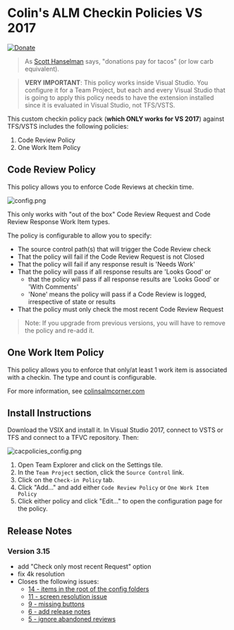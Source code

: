 # Colin's ALM Checkin Policies VS 2017

[![Donate](https://raw.githubusercontent.com/colindembovsky/cols-agent-tasks/master/images/donate.png)](https://www.paypal.me/ColinDembovsky/5)

> As [Scott Hanselman](http://www.hanselman.com/) says, "donations pay for tacos" (or low carb equivalent).

> **VERY IMPORTANT**: This policy works inside Visual Studio. You configure it for a Team Project, but each and every Visual Studio that is going to apply this policy needs to have the extension installed since it is evaluated in Visual Studio, not TFS/VSTS.

This custom checkin policy pack (**which ONLY works for VS 2017**) against TFS/VSTS includes the following policies:
1. Code Review Policy
1. One Work Item Policy

## Code Review Policy
This policy allows you to enforce Code Reviews at checkin time.

![config.png](config.png)

This only works with "out of the box" Code Review Request and Code Review Response Work Item types.

The policy is configurable to allow you to specify:
- The source control path(s) that will trigger the Code Review check
- That the policy will fail if the Code Review Request is not Closed
- That the policy will fail if any response result is 'Needs Work'
- That the policy will pass if all response results are 'Looks Good' or 
    - that the policy will pass if all response results are 'Looks Good' or 'With Comments'
    - 'None' means the policy will pass if a Code Review is logged, irrespective of state or results
- That the policy must only check the most recent Code Review Request

> Note: If you upgrade from previous versions, you will have to remove the policy and re-add it.

## One Work Item Policy

This policy allows you to enforce that only/at least 1 work item is associated with a checkin. The type and count is configurable.

For more information, see [colinsalmcorner.com](http://colinsalmcorner.com)

## Install Instructions

Download the VSIX and install it. In Visual Studio 2017, connect to VSTS or TFS and connect to a TFVC repository. Then:

![cacpolicies_config.png](cacpolicies_config.png)

1. Open Team Explorer and click on the Settings tile.
1. In the `Team Project` section, click the `Source Control` link.
1. Click on the `Check-in Policy` tab.
1. Click "Add..." and add either `Code Review Policy` or `One Work Item Policy`
1. Click either policy and click "Edit..." to open the configuration page for the policy.

## Release Notes

### Version 3.15
- add "Check only most recent Request" option
- fix 4k resolution
- Closes the following issues:
    - [14 - items in the root of the config folders](https://github.com/colindembovsky/ColinsALMCornerCheckinPolicies/issues/14)
    - [11 - screen resolution issue](https://github.com/colindembovsky/ColinsALMCornerCheckinPolicies/issues/11)
    - [9 - missing buttons](https://github.com/colindembovsky/ColinsALMCornerCheckinPolicies/issues/9)
    - [6 - add release notes](https://github.com/colindembovsky/ColinsALMCornerCheckinPolicies/issues/6)
    - [5 - ignore abandoned reviews](https://github.com/colindembovsky/ColinsALMCornerCheckinPolicies/issues/5)